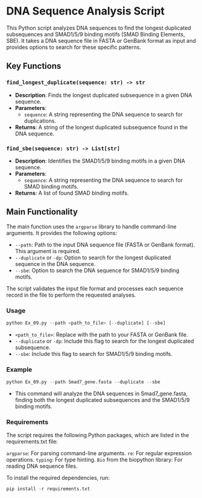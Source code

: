# DNA Sequence Analysis Script

This Python script analyzes DNA sequences to find the longest duplicated subsequences and SMAD1/5/9 binding motifs (SMAD Binding Elements, SBE). It takes a DNA sequence file in FASTA or GenBank format as input and provides options to search for these specific patterns.

## Key Functions

### `find_longest_duplicate(sequence: str) -> str`

- **Description**: Finds the longest duplicated subsequence in a given DNA sequence.
- **Parameters**:
  - `sequence`: A string representing the DNA sequence to search for duplications.
- **Returns**: A string of the longest duplicated subsequence found in the DNA sequence.

### `find_sbe(sequence: str) -> List[str]`

- **Description**: Identifies the SMAD1/5/9 binding motifs in a given DNA sequence.
- **Parameters**:
  - `sequence`: A string representing the DNA sequence to search for SMAD binding motifs.
- **Returns**: A list of found SMAD binding motifs.

## Main Functionality

The main function uses the `argparse` library to handle command-line arguments. It provides the following options:

- `--path`: Path to the input DNA sequence file (FASTA or GenBank format). This argument is required.
- `--duplicate` or `-dp`: Option to search for the longest duplicated sequence in the DNA sequence.
- `--sbe`: Option to search the DNA sequence for SMAD1/5/9 binding motifs.

The script validates the input file format and processes each sequence record in the file to perform the requested analyses.

### Usage

```python
python Ex_09.py --path <path_to_file> [--duplicate] [--sbe]
```

- `<path_to_file>`: Replace with the path to your FASTA or GenBank file.
- `--duplicate` or `-dp`: Include this flag to search for the longest duplicated subsequence.
- `--sbe`: Include this flag to search for SMAD1/5/9 binding motifs.

### Example

```python
python Ex_09.py --path Smad7_gene.fasta --duplicate --sbe
```

- This command will analyze the DNA sequences in Smad7_gene.fasta, finding both the longest duplicated subsequences and the SMAD1/5/9 binding motifs.

### Requirements

The script requires the following Python packages, which are listed in the requirements.txt file:

`argparse`: For parsing command-line arguments.
`re`: For regular expression operations.
`typing`: For type hinting.
`Bio` from the biopython library: For reading DNA sequence files.

To install the required dependencies, run:

```python
pip install -r requirements.txt
```
